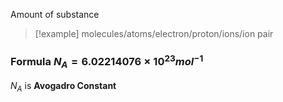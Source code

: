 Amount of substance 
> [!example] molecules/atoms/electron/proton/ions/ion pair
### Formula $N_A=6.02214076\times10^{23}mol^{-1}$
$N_A$ is **Avogadro Constant**